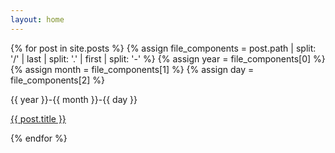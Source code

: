 ```yaml
---
layout: home
---
```


{% for post in site.posts %}
{% assign file_components = post.path | split: '/' | last | split: '.' | first | split: '-' %}
{% assign year = file_components[0] %}
{% assign month = file_components[1] %}
{% assign day = file_components[2] %}
<p>{{ year }}-{{ month }}-{{ day }}</p>
<p><a href="{{site.baseurl}}{{ post.url }}">{{ post.title }}</a></p>
{% endfor %}
